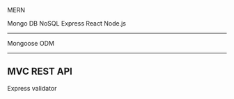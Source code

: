 MERN

Mongo DB NoSQL
Express
React
Node.js

---
Mongoose ODM

---
MVC 
REST API
---
Express validator